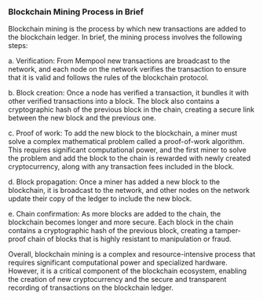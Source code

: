 ### Blockchain Mining Process in Brief

Blockchain mining is the process by which new transactions are added to the blockchain ledger. In brief, the mining process involves the following steps:

a. Verification: From Mempool new transactions are broadcast to the network, and each node on the network verifies the transaction to ensure that it is valid and follows the rules of the blockchain protocol.

b. Block creation: Once a node has verified a transaction, it bundles it with other verified transactions into a block. The block also contains a cryptographic hash of the previous block in the chain, creating a secure link between the new block and the previous one.

c. Proof of work: To add the new block to the blockchain, a miner must solve a complex mathematical problem called a proof-of-work algorithm. This requires significant computational power, and the first miner to solve the problem and add the block to the chain is rewarded with newly created cryptocurrency, along with any transaction fees included in the block.

d. Block propagation: Once a miner has added a new block to the blockchain, it is broadcast to the network, and other nodes on the network update their copy of the ledger to include the new block.

e. Chain confirmation: As more blocks are added to the chain, the blockchain becomes longer and more secure. Each block in the chain contains a cryptographic hash of the previous block, creating a tamper-proof chain of blocks that is highly resistant to manipulation or fraud.

Overall, blockchain mining is a complex and resource-intensive process that requires significant computational power and specialized hardware. However, it is a critical component of the blockchain ecosystem, enabling the creation of new cryptocurrency and the secure and transparent recording of transactions on the blockchain ledger.
